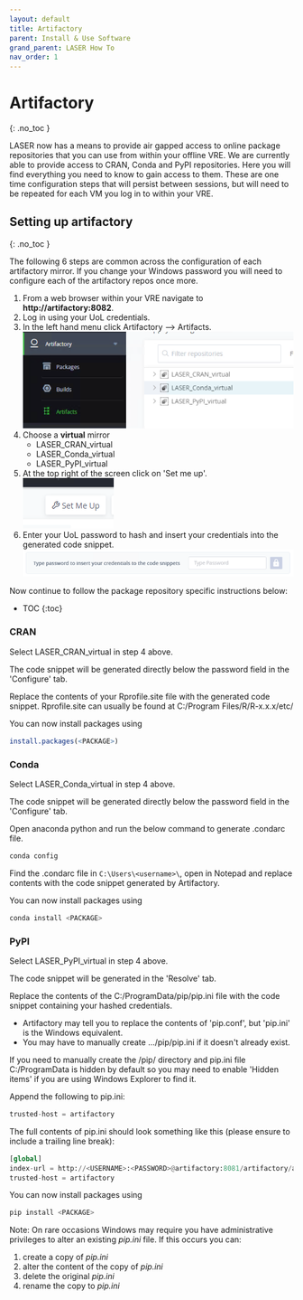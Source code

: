 ```yaml
---
layout: default
title: Artifactory
parent: Install & Use Software
grand_parent: LASER How To
nav_order: 1
---
```


# Artifactory 
{: .no_toc }

LASER now has a means to provide air gapped access to online package repositories that you can use from within your offline VRE. We are currently able to provide access to CRAN, Conda and PyPI repositories. Here you will find everything you need to know to gain access to them. These are one time configuration steps that will persist between sessions, but will need to be repeated for each VM you log in to within your VRE.

## Setting up artifactory 
{: .no_toc }

The following 6 steps are common across the configuration of each artifactory mirror. If you change your Windows password you will need to configure each of the artifactory repos once more.

1. From a web browser within your VRE navigate to **http://artifactory:8082**.
2. Log in using your UoL credentials.
3. In the left hand menu click Artifactory --> Artifacts.  
	![In left hand menu click Artifactory --> Artifacts](../../../images/artifactory/artifacts.PNG)
4. Choose a **virtual** mirror
	- LASER_CRAN_virtual 
	- LASER_Conda_virtual 
	- LASER_PyPI_virtual 
5. At the top right of the screen click on 'Set me up'.  
	![Top right click on Set me up](../../../images/artifactory/set_me_up.PNG)
6. Enter your UoL password to hash and insert your credentials into the generated code snippet.  
	![Enter your UoL password](../../../images/artifactory/enter_password.PNG)

Now continue to follow the package repository specific instructions below:
- TOC
{:toc}


### CRAN

Select LASER_CRAN_virtual in step 4 above.

The code snippet will be generated directly below the password field in the 'Configure' tab.

Replace the contents of your Rprofile.site file with the generated code snippet.
Rprofile.site can usually be found at C:/Program Files/R/R-x.x.x/etc/

You can now install packages using
```R
install.packages(<PACKAGE>)
```


### Conda 

Select LASER_Conda_virtual in step 4 above.

The code snippet will be generated directly below the password field in the 'Configure' tab.

Open anaconda python and run the below command to generate .condarc file.

```python
conda config
```

Find the .condarc file in `C:\Users\<username>\`, open in Notepad and replace contents with the code snippet generated by Artifactory.

You can now install packages using
```python
conda install <PACKAGE>
```


### PyPI

Select LASER_PyPI_virtual in step 4 above.

The code snippet will be generated in the 'Resolve' tab.

Replace the contents of the C:/ProgramData/pip/pip.ini file with the code snippet containing your hashed credentials. 
- Artifactory may tell you to replace the contents of 'pip.conf', but 'pip.ini' is the Windows equivalent.
- You may have to manually create .../pip/pip.ini if it doesn't already exist.

If you need to manually create the /pip/ directory and pip.ini file C:/ProgramData is hidden by default so you may need to enable 'Hidden items' if you are using Windows Explorer to find it.

Append the following to pip.ini:
```python
trusted-host = artifactory
```

The full contents of pip.ini should look something like this (please ensure to include a trailing line break):
```python
[global]
index-url = http://<USERNAME>:<PASSWORD>@artifactory:8081/artifactory/api/pypi/LASER_PyPT_virtual/simple
trusted-host = artifactory
```

You can now install packages using
```python
pip install <PACKAGE>
```

Note: On rare occasions Windows may require you have administrative privileges to alter an existing _pip.ini_ file. If this occurs you can:
1. create a copy of _pip.ini_
2. alter the content of the copy of _pip.ini_
3. delete the original _pip.ini_
4. rename the copy to _pip.ini_
